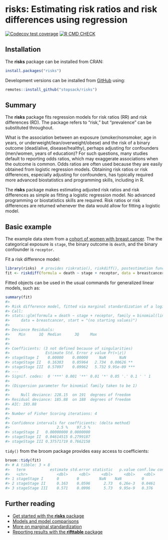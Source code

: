 
<!-- README.md is generated from README.Rmd. Please edit that file -->

# risks: Estimating risk ratios and risk differences using regression

<!-- badges: start -->

[![Codecov test
coverage](https://codecov.io/gh/stopsack/risks/branch/master/graph/badge.svg)](https://codecov.io/gh/stopsack/risks?branch=master)
[![R CMD
CHECK](https://github.com/stopsack/risks/actions/workflows/main.yml/badge.svg)](https://github.com/stopsack/risks/actions/workflows/main.yml)
<!-- badges: end -->

## Installation

The **risks** package can be installed from CRAN:

``` r
install.packages("risks")
```

Development versions can be installed from
[GitHub](https://stopsack.github.io/risks/) using:

``` r
remotes::install_github("stopsack/risks")
```

## Summary

The **risks** package fits regression models for risk ratios (RR) and
risk differences (RD). The package refers to “risk,” but “prevalence”
can be substituted throughout.

What is the association between an exposure (smoker/nonsmoker, age in
years, or underweight/lean/overweight/obese) and the risk of a binary
outcome (dead/alive, disease/healthy), perhaps adjusting for confounders
(men/women, years of education)? For such questions, many studies
default to reporting odds ratios, which may exaggerate associations when
the outcome is common. Odds ratios are often used because they are
easily obtained from logistic regression models. Obtaining risk ratios
or risk differences, especially adjusting for confounders, has typically
required more advanced biostatistics and programming skills, including
in R.

The **risks** package makes estimating adjusted risk ratios and risk
differences as simple as fitting a logistic regression model. No
advanced programming or biostatistics skills are required. Risk ratios
or risk differences are returned whenever the data would allow for
fitting a logistic model.

## Basic example

The example data stem from a [cohort of women with breast
cancer](https://pubmed.ncbi.nlm.nih.gov/15286014). The the categorical
exposure is `stage`, the binary outcome is `death`, and the binary
confounder is `receptor`.

Fit a risk difference model:

``` r
library(risks)  # provides riskratio(), riskdiff(), postestimation functions
fit <- riskdiff(formula = death ~ stage + receptor, data = breastcancer)
```

Fitted objects can be used in the usual commands for generalized linear
models, such as:

``` r
summary(fit)
#> 
#> Risk difference model, fitted via marginal standardization of a logistic model with delta method (margstd_delta).
#> Call:
#> stats::glm(formula = death ~ stage + receptor, family = binomial(link = "logit"), 
#>     data = breastcancer, start = "(no starting values)")
#> 
#> Deviance Residuals: 
#>    Min      1Q  Median      3Q     Max  
#>                                         
#> 
#> Coefficients: (3 not defined because of singularities)
#>                Estimate Std. Error z value Pr(>|z|)    
#> stageStage I    0.00000    0.00000     NaN      NaN    
#> stageStage II   0.16303    0.05964   2.734  0.00626 ** 
#> stageStage III  0.57097    0.09962   5.732 9.95e-09 ***
#> ---
#> Signif. codes:  0 '***' 0.001 '**' 0.01 '*' 0.05 '.' 0.1 ' ' 1
#> 
#> (Dispersion parameter for binomial family taken to be 1)
#> 
#>     Null deviance: 228.15  on 191  degrees of freedom
#> Residual deviance: 185.88  on 188  degrees of freedom
#> AIC: 193.88
#> 
#> Number of Fisher Scoring iterations: 4
#> 
#> Confidence intervals for coefficients: (delta method)
#>                     2.5 %    97.5 %
#> stageStage I   0.00000000 0.0000000
#> stageStage II  0.04614515 0.2799187
#> stageStage III 0.37571719 0.7662158
```

`tidy()` from the broom package provides easy access to coefficients:

``` r
broom::tidy(fit)
#> # A tibble: 3 × 8
#>   term           estimate std.error statistic   p.value conf.low conf.high model
#>   <chr>             <dbl>     <dbl>     <dbl>     <dbl>    <dbl>     <dbl> <chr>
#> 1 stageStage I      0        0         NaN    NaN         0          0     marg…
#> 2 stageStage II     0.163    0.0596      2.73   6.26e-3   0.0461     0.280 marg…
#> 3 stageStage III    0.571    0.0996      5.73   9.95e-9   0.376      0.766 marg…
```

## Further reading

- [Get started with the **risks**
  package](https://stopsack.github.io/risks/articles/risks.html)
- [Models and model
  comparisons](https://stopsack.github.io/risks/articles/models.html)
- [More on marginal
  standardization](https://stopsack.github.io/risks/articles/margstd.html)
- [Reporting results with the **rifttable**
  package](https://stopsack.github.io/rifttable/)

